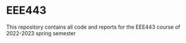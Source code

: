 # EEE443
This repository contains all code and reports for the EEE443 course of 2022-2023 spring semester